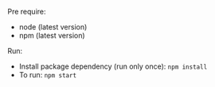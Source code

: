Pre require:

- node (latest version)
- npm (latest version)

Run:

- Install package dependency (run only once): `npm install`
- To run: `npm start`